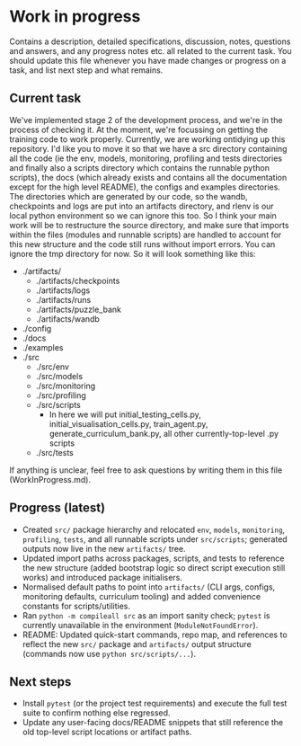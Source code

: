 # Work in progress
Contains a description, detailed specifications, discussion, notes, questions and answers, and any progress notes etc. all related to the current task. You should update this file whenever you have made changes or progress on a task, and list next step and what remains.

## Current task
We've implemented stage 2 of the development process, and we're in the process of checking it. At the moment, we're focussing on getting the training code to work properly.
Currently, we are working ontidying up this repository. 
I'd like you to move it so that we have a src directory containing all the code (ie the env, models, monitoring, profiling and tests directories and finally also a scripts directory which contains the runnable python scripts), the docs (which already exists and contains all the documentation except for the high level README), the configs and examples directories. The directories which are generated by our code, so the wandb, checkpoints and logs are put into an artifacts directory, and rlenv is our local python environment so we can ignore this too. So I think your main work will be to restructure the source directory, and make sure that imports within the files (modules and runnable scripts) are handled to account for this new structure and the code still runs without import errors. You can ignore the tmp directory for now.
So it will look something like this:

- ./artifacts/
    - ./artifacts/checkpoints
    - ./artifacts/logs
    - ./artifacts/runs
    - ./artifacts/puzzle_bank
    - ./artifacts/wandb
- ./config
- ./docs
- ./examples
- ./src
    - ./src/env
    - ./src/models
    - ./src/monitoring
    - ./src/profiling
    - ./src/scripts
        - In here we will put initial_testing_cells.py, initial_visualisation_cells.py, train_agent.py, generate_curriculum_bank.py, all other currently-top-level .py scripts
    - ./src/tests

If anything is unclear, feel free to ask questions by writing them in this file (WorkInProgress.md).
## Progress (latest)
- Created `src/` package hierarchy and relocated `env`, `models`, `monitoring`, `profiling`, `tests`, and all runnable scripts under `src/scripts`; generated outputs now live in the new `artifacts/` tree.
- Updated import paths across packages, scripts, and tests to reference the new structure (added bootstrap logic so direct script execution still works) and introduced package initialisers.
- Normalised default paths to point into `artifacts/` (CLI args, configs, monitoring defaults, curriculum tooling) and added convenience constants for scripts/utilities.
- Ran `python -m compileall src` as an import sanity check; `pytest` is currently unavailable in the environment (`ModuleNotFoundError`).
- README: Updated quick-start commands, repo map, and references to reflect the new `src/` package and `artifacts/` output structure (commands now use `python src/scripts/...`).


## Next steps
- Install `pytest` (or the project test requirements) and execute the full test suite to confirm nothing else regressed.
- Update any user-facing docs/README snippets that still reference the old top-level script locations or artifact paths.
